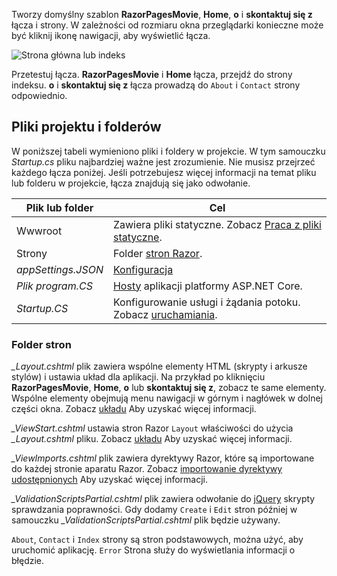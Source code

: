 Tworzy domyślny szablon **RazorPagesMovie**, **Home**, **o** i **skontaktuj się z** łącza i strony. W zależności od rozmiaru okna przeglądarki konieczne może być kliknij ikonę nawigacji, aby wyświetlić łącza.

![Strona główna lub indeks](../../tutorials/razor-pages/razor-pages-start/_static/home2.png)

Przetestuj łącza. **RazorPagesMovie** i **Home** łącza, przejdź do strony indeksu. **o** i **skontaktuj się z** łącza prowadzą do `About` i `Contact` strony odpowiednio.

## <a name="project-files-and-folders"></a>Pliki projektu i folderów

W poniższej tabeli wymieniono pliki i foldery w projekcie. W tym samouczku *Startup.cs* pliku najbardziej ważne jest zrozumienie. Nie musisz przejrzeć każdego łącza poniżej. Jeśli potrzebujesz więcej informacji na temat pliku lub folderu w projekcie, łącza znajdują się jako odwołanie.

| Plik lub folder              | Cel |
| ----------------- | ------------ | 
| Wwwroot | Zawiera pliki statyczne. Zobacz [Praca z pliki statyczne](xref:fundamentals/static-files). |
| Strony | Folder [stron Razor](xref:mvc/razor-pages/index). | 
| *appSettings.JSON* | [Konfiguracja](xref:fundamentals/configuration/index) |
| *Plik program.CS* | [Hosty](xref:fundamentals/hosting) aplikacji platformy ASP.NET Core.|
| *Startup.CS* | Konfigurowanie usługi i żądania potoku. Zobacz [uruchamiania](xref:fundamentals/startup).|

### <a name="the-pages-folder"></a>Folder stron

*_Layout.cshtml* plik zawiera wspólne elementy HTML (skrypty i arkusze stylów) i ustawia układ dla aplikacji. Na przykład po kliknięciu **RazorPagesMovie**, **Home**, **o** lub **skontaktuj się z**, zobacz te same elementy. Wspólne elementy obejmują menu nawigacji w górnym i nagłówek w dolnej części okna. Zobacz [układu](xref:mvc/views/layout) Aby uzyskać więcej informacji.

*_ViewStart.cshtml* ustawia stron Razor `Layout` właściwości do użycia *_Layout.cshtml* pliku. Zobacz [układu](xref:mvc/views/layout) Aby uzyskać więcej informacji.

*_ViewImports.cshtml* plik zawiera dyrektywy Razor, które są importowane do każdej stronie aparatu Razor. Zobacz [importowanie dyrektywy udostępnionych](xref:mvc/views/layout#importing-shared-directives) Aby uzyskać więcej informacji.

*_ValidationScriptsPartial.cshtml* plik zawiera odwołanie do [jQuery](https://jquery.com/) skrypty sprawdzania poprawności. Gdy dodamy `Create` i `Edit` stron później w samouczku *_ValidationScriptsPartial.cshtml* plik będzie używany.

`About`, `Contact` i `Index` strony są stron podstawowych, można użyć, aby uruchomić aplikację. `Error` Strona służy do wyświetlania informacji o błędzie.